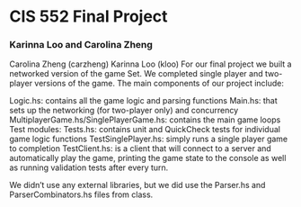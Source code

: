# CIS 552 Final Project
### Karinna Loo and Carolina Zheng

Carolina Zheng (carzheng)
Karinna Loo (kloo)
For our final project we built a networked version of the game Set. We completed single player and two-player versions of the game. The main components of our project include:

Logic.hs: contains all the game logic and parsing functions
Main.hs: that sets up the networking (for two-player only) and concurrency
MultiplayerGame.hs/SinglePlayerGame.hs: contains the main game loops
Test modules:
Tests.hs: contains unit and QuickCheck tests for individual game logic functions
TestSinglePlayer.hs: simply runs a single player game to completion
TestClient.hs: is a client that will connect to a server and automatically play the game, printing the game state to the console as well as running validation tests after every turn.

We didn’t use any external libraries, but we did use the Parser.hs and ParserCombinators.hs files from class.